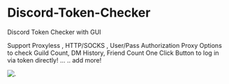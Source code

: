 # Discord-Token-Checker
Discord Token Checker with GUI

Support Proxyless , HTTP/SOCKS , User/Pass Authorization Proxy 
Options to check Guild Count, DM History, Friend Count
One Click Button to log in via token directly!
...
..
add more!

![.](https://user-images.githubusercontent.com/37373560/73079022-6b3d0d80-3efe-11ea-9dd3-64b23dd78555.png)
